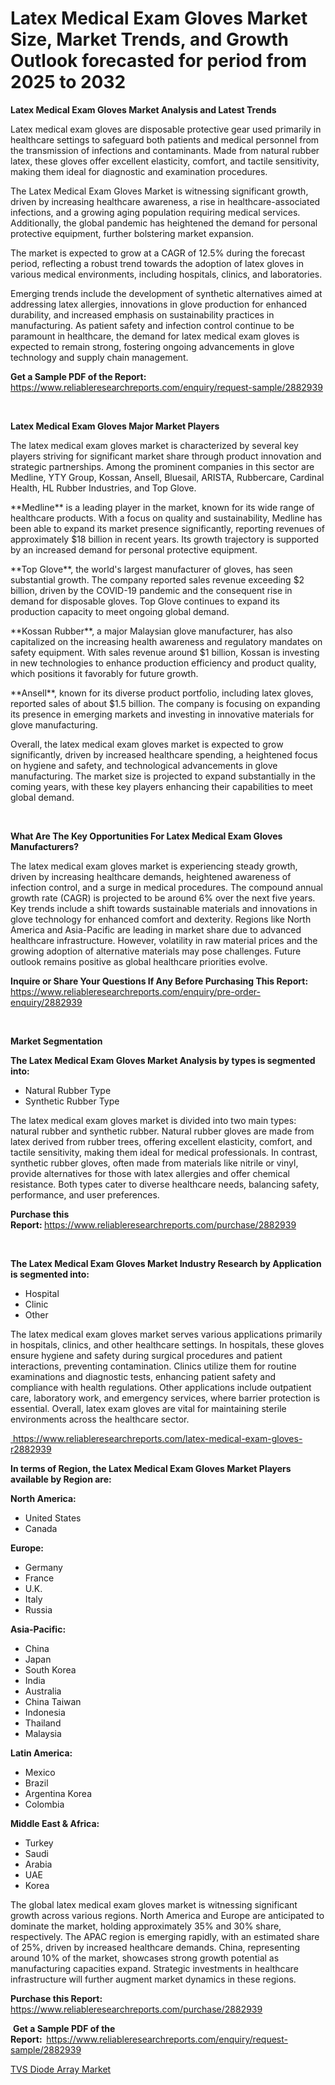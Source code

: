 <p><h1>Latex Medical Exam Gloves Market Size, Market Trends, and Growth Outlook forecasted for period from 2025 to 2032</h1></p><p><strong>Latex Medical Exam Gloves Market Analysis and Latest Trends</strong></p>
<p><p>Latex medical exam gloves are disposable protective gear used primarily in healthcare settings to safeguard both patients and medical personnel from the transmission of infections and contaminants. Made from natural rubber latex, these gloves offer excellent elasticity, comfort, and tactile sensitivity, making them ideal for diagnostic and examination procedures.</p><p>The Latex Medical Exam Gloves Market is witnessing significant growth, driven by increasing healthcare awareness, a rise in healthcare-associated infections, and a growing aging population requiring medical services. Additionally, the global pandemic has heightened the demand for personal protective equipment, further bolstering market expansion. </p><p>The market is expected to grow at a CAGR of 12.5% during the forecast period, reflecting a robust trend towards the adoption of latex gloves in various medical environments, including hospitals, clinics, and laboratories. </p><p>Emerging trends include the development of synthetic alternatives aimed at addressing latex allergies, innovations in glove production for enhanced durability, and increased emphasis on sustainability practices in manufacturing. As patient safety and infection control continue to be paramount in healthcare, the demand for latex medical exam gloves is expected to remain strong, fostering ongoing advancements in glove technology and supply chain management.</p></p>
<p><strong>Get a Sample PDF of the Report:&nbsp;</strong> <a href="https://www.reliableresearchreports.com/enquiry/request-sample/2882939?utm_campaign=2233&utm_medium=2&utm_source=Github&utm_content=ia&utm_term=13032025&utm_id=latex-medical-exam-gloves">https://www.reliableresearchreports.com/enquiry/request-sample/2882939</a></p>
<p>&nbsp;</p>
<p><strong>Latex Medical Exam Gloves Major Market Players</strong></p>
<p><p>The latex medical exam gloves market is characterized by several key players striving for significant market share through product innovation and strategic partnerships. Among the prominent companies in this sector are Medline, YTY Group, Kossan, Ansell, Bluesail, ARISTA, Rubbercare, Cardinal Health, HL Rubber Industries, and Top Glove.</p><p>**Medline** is a leading player in the market, known for its wide range of healthcare products. With a focus on quality and sustainability, Medline has been able to expand its market presence significantly, reporting revenues of approximately $18 billion in recent years. Its growth trajectory is supported by an increased demand for personal protective equipment.</p><p>**Top Glove**, the world's largest manufacturer of gloves, has seen substantial growth. The company reported sales revenue exceeding $2 billion, driven by the COVID-19 pandemic and the consequent rise in demand for disposable gloves. Top Glove continues to expand its production capacity to meet ongoing global demand.</p><p>**Kossan Rubber**, a major Malaysian glove manufacturer, has also capitalized on the increasing health awareness and regulatory mandates on safety equipment. With sales revenue around $1 billion, Kossan is investing in new technologies to enhance production efficiency and product quality, which positions it favorably for future growth.</p><p>**Ansell**, known for its diverse product portfolio, including latex gloves, reported sales of about $1.5 billion. The company is focusing on expanding its presence in emerging markets and investing in innovative materials for glove manufacturing.</p><p>Overall, the latex medical exam gloves market is expected to grow significantly, driven by increased healthcare spending, a heightened focus on hygiene and safety, and technological advancements in glove manufacturing. The market size is projected to expand substantially in the coming years, with these key players enhancing their capabilities to meet global demand.</p></p>
<p>&nbsp;</p>
<p><strong>What Are The Key Opportunities For Latex Medical Exam Gloves Manufacturers?</strong></p>
<p><p>The latex medical exam gloves market is experiencing steady growth, driven by increasing healthcare demands, heightened awareness of infection control, and a surge in medical procedures. The compound annual growth rate (CAGR) is projected to be around 6% over the next five years. Key trends include a shift towards sustainable materials and innovations in glove technology for enhanced comfort and dexterity. Regions like North America and Asia-Pacific are leading in market share due to advanced healthcare infrastructure. However, volatility in raw material prices and the growing adoption of alternative materials may pose challenges. Future outlook remains positive as global healthcare priorities evolve.</p></p>
<p><strong>Inquire or Share Your Questions If Any Before Purchasing This Report:</strong> <a href="https://www.reliableresearchreports.com/enquiry/pre-order-enquiry/2882939?utm_campaign=2233&utm_medium=2&utm_source=Github&utm_content=ia&utm_term=13032025&utm_id=latex-medical-exam-gloves">https://www.reliableresearchreports.com/enquiry/pre-order-enquiry/2882939</a></p>
<p>&nbsp;</p>
<p><strong>Market Segmentation</strong></p>
<p><strong>The Latex Medical Exam Gloves Market Analysis by types is segmented into:</strong></p>
<p><ul><li> Natural Rubber Type</li><li>Synthetic Rubber Type </li></ul></p>
<p><p>The latex medical exam gloves market is divided into two main types: natural rubber and synthetic rubber. Natural rubber gloves are made from latex derived from rubber trees, offering excellent elasticity, comfort, and tactile sensitivity, making them ideal for medical professionals. In contrast, synthetic rubber gloves, often made from materials like nitrile or vinyl, provide alternatives for those with latex allergies and offer chemical resistance. Both types cater to diverse healthcare needs, balancing safety, performance, and user preferences.</p></p>
<p><strong>Purchase this Report:&nbsp;</strong><a href="https://www.reliableresearchreports.com/purchase/2882939?utm_campaign=2233&utm_medium=2&utm_source=Github&utm_content=ia&utm_term=13032025&utm_id=latex-medical-exam-gloves">https://www.reliableresearchreports.com/purchase/2882939</a></p>
<p>&nbsp;</p>
<p><strong>The Latex Medical Exam Gloves Market Industry Research by Application is segmented into:</strong></p>
<p><ul><li> Hospital</li><li>Clinic</li><li>Other </li></ul></p>
<p><p>The latex medical exam gloves market serves various applications primarily in hospitals, clinics, and other healthcare settings. In hospitals, these gloves ensure hygiene and safety during surgical procedures and patient interactions, preventing contamination. Clinics utilize them for routine examinations and diagnostic tests, enhancing patient safety and compliance with health regulations. Other applications include outpatient care, laboratory work, and emergency services, where barrier protection is essential. Overall, latex exam gloves are vital for maintaining sterile environments across the healthcare sector.</p></p>
<p><a href="https://www.reliableresearchreports.com/latex-medical-exam-gloves-r2882939?utm_campaign=2233&utm_medium=2&utm_source=Github&utm_content=ia&utm_term=13032025&utm_id=latex-medical-exam-gloves">&nbsp;https://www.reliableresearchreports.com/latex-medical-exam-gloves-r2882939</a></p>
<p><strong>In terms of Region, the Latex Medical Exam Gloves Market Players available by Region are:</strong></p>
<p>
    <p> <strong> North America: </strong>
        <ul>
            <li>United States</li>
            <li>Canada</li>
        </ul>
        </p> 
    <p> <strong> Europe: </strong>
        <ul>
            <li>Germany</li>
            <li>France</li>
            <li>U.K.</li>
            <li>Italy</li>
            <li>Russia</li>
        </ul>
        </p> 
    <p> <strong> Asia-Pacific: </strong>
        <ul>
            <li>China</li>
            <li>Japan</li>
            <li>South Korea</li>
            <li>India</li>
            <li>Australia</li>
            <li>China Taiwan</li>
            <li>Indonesia</li>
            <li>Thailand</li>
            <li>Malaysia</li>
        </ul>
        </p> 
    <p> <strong> Latin America: </strong>
        <ul>
            <li>Mexico</li>
            <li>Brazil</li>
            <li>Argentina Korea</li>
            <li>Colombia</li>
        </ul>
        </p> 
    <p> <strong> Middle East & Africa: </strong>
        <ul>
            <li>Turkey</li>
            <li>Saudi</li>
            <li>Arabia</li>
            <li>UAE</li>
            <li>Korea</li>
        </ul>
    </p>
    </p>
<p><p>The global latex medical exam gloves market is witnessing significant growth across various regions. North America and Europe are anticipated to dominate the market, holding approximately 35% and 30% share, respectively. The APAC region is emerging rapidly, with an estimated share of 25%, driven by increased healthcare demands. China, representing around 10% of the market, showcases strong growth potential as manufacturing capacities expand. Strategic investments in healthcare infrastructure will further augment market dynamics in these regions.</p></p>
<p><strong>Purchase this Report: </strong><a href="https://www.reliableresearchreports.com/purchase/2882939?utm_campaign=2233&utm_medium=2&utm_source=Github&utm_content=ia&utm_term=13032025&utm_id=latex-medical-exam-gloves">https://www.reliableresearchreports.com/purchase/2882939</a></p>
<p>&nbsp;<strong>Get a Sample PDF of the Report:&nbsp;&nbsp;</strong><a href="https://www.reliableresearchreports.com/enquiry/request-sample/2882939?utm_campaign=2233&utm_medium=2&utm_source=Github&utm_content=ia&utm_term=13032025&utm_id=latex-medical-exam-gloves">https://www.reliableresearchreports.com/enquiry/request-sample/2882939</a></p>
<p><strong></strong></p>
<p><p><a href="https://github.com/naulasulakr0/Market-Research-Report-List-1/blob/main/tvs-diode-array-market.md?utm_campaign=2233&utm_medium=2&utm_source=Github&utm_content=ia&utm_term=13032025&utm_id=latex-medical-exam-gloves">TVS Diode Array Market</a></p></p>